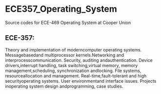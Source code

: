# ECE357_Operating_System
Source codes for ECE-469 Operating System at Cooper Union
 ## ECE-357:
 Theory and implementation of moderncomputer operating systems. Messagebasedand multiprocessor kernels.Networking and interprocesscommunication. Security, auditing andauthentication. Device drivers,interrupt handling, task switching,virtual memory, memory management,scheduling, synchronization andlocking. File systems, resourceallocation and management. Real-time,fault-tolerant and high securityoperating systems. User environmentand interface issues. Projects inoperating system design andprogramming, case studies.
